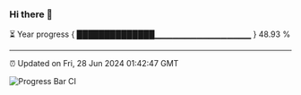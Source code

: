 ### Hi there 👋

⏳ Year progress { ██████████████▁▁▁▁▁▁▁▁▁▁▁▁▁▁▁▁ } 48.93 %

---

⏰ Updated on Fri, 28 Jun 2024 01:42:47 GMT

![Progress Bar CI](https://github.com/IshwaranRudhara/GIT-ACTION/workflows/Progress%20Bar%20CI/badge.svg)

